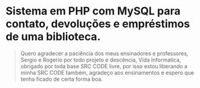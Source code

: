 # Sistema em PHP com MySQL para contato, devoluções e empréstimos de uma biblioteca.

> Quero agradecer a paciência dos meus ensinadores e professores, Sergio e Rogerio por todo projeto e descência, Vida Informatica, obrigado por toda base SRC CODE livre, por isso estou liberando a minha SRC CODE também, agradeço aos ensinamentos e espero que tenha ficado de certa forma boa.
